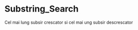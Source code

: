 Substring_Search
================

Cel mai lung subsir crescator si cel mai ung subsir descrescator
